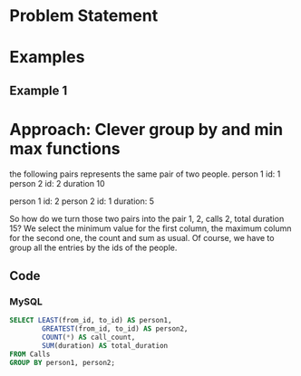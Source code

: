 # Problem Statement

# Examples
## Example 1

# Approach: Clever group by and min max functions
the following pairs represents the same pair of two people.
person 1 id: 1 
person 2 id: 2
duration 10

person 1 id: 2
person 2 id: 1
duration: 5

So how do we turn those two pairs into the pair 1, 2, calls 2, total duration 15?
We select the minimum value for the first column, the maximum column for the second one,  the count and sum as usual.
Of course, we have to group all the entries by the ids of the people.
## Code
### MySQL
```sql
SELECT LEAST(from_id, to_id) AS person1,
        GREATEST(from_id, to_id) AS person2,
        COUNT(*) AS call_count,
        SUM(duration) AS total_duration
FROM Calls
GROUP BY person1, person2;
```
